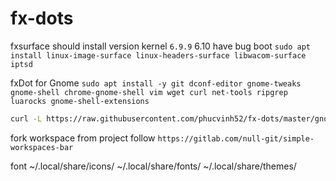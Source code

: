 # fx-dots

fxsurface
should install version kernel `6.9.9` 6.10 have bug boot
`sudo apt install linux-image-surface linux-headers-surface libwacom-surface iptsd`

fxDot for Gnome
`sudo apt install -y git dconf-editor gnome-tweaks gnome-shell chrome-gnome-shell vim wget curl net-tools ripgrep luarocks gnome-shell-extensions`

```bash
curl -L https://raw.githubusercontent.com/phucvinh52/fx-dots/master/gnome-shell-theme/install.py | python3 -
```

fork workspace from project follow `https://gitlab.com/null-git/simple-workspaces-bar`

font
~/.local/share/icons/
~/.local/share/fonts/
~/.local/share/themes/
